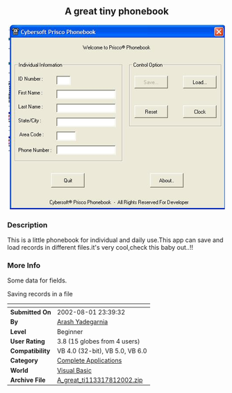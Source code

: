 ﻿<div align="center">

## A great tiny phonebook

<img src="PIC2002811518311443.JPG">
</div>

### Description

This is a little phonebook for individual and daily use.This app can save and load records in different files.it's very cool,check this baby out..!!
 
### More Info
 
Some data for fields.

Saving records in a file


<span>             |<span>
---                |---
**Submitted On**   |2002-08-01 23:39:32
**By**             |[Arash Yadegarnia](https://github.com/Planet-Source-Code/PSCIndex/blob/master/ByAuthor/arash-yadegarnia.md)
**Level**          |Beginner
**User Rating**    |3.8 (15 globes from 4 users)
**Compatibility**  |VB 4\.0 \(32\-bit\), VB 5\.0, VB 6\.0
**Category**       |[Complete Applications](https://github.com/Planet-Source-Code/PSCIndex/blob/master/ByCategory/complete-applications__1-27.md)
**World**          |[Visual Basic](https://github.com/Planet-Source-Code/PSCIndex/blob/master/ByWorld/visual-basic.md)
**Archive File**   |[A\_great\_ti113317812002\.zip](https://github.com/Planet-Source-Code/arash-yadegarnia-a-great-tiny-phonebook__1-37509/archive/master.zip)








